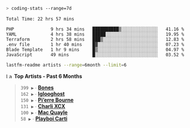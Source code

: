```zsh
> coding-stats --range=7d
```

<!--START_SECTION:waka-->

```text
Total Time: 22 hrs 57 mins

PHP              9 hrs 34 mins   ██████████▒░░░░░░░░░░░░░░   41.16 %
YAML             4 hrs 38 mins   █████░░░░░░░░░░░░░░░░░░░░   19.95 %
Terraform        2 hrs 58 mins   ███▒░░░░░░░░░░░░░░░░░░░░░   12.83 %
.env file        1 hr 40 mins    █▓░░░░░░░░░░░░░░░░░░░░░░░   07.23 %
Blade Template   1 hr 9 mins     █▒░░░░░░░░░░░░░░░░░░░░░░░   04.97 %
JavaScript       49 mins         █░░░░░░░░░░░░░░░░░░░░░░░░   03.52 %
```

<!--END_SECTION:waka-->

```zsh
lastfm-readme artists --range=6month --limit=6
```

<!--START_LASTFM_ARTISTS:{"period": "6month", "rows": 6}-->
<a href="https://last.fm" target="_blank"><img src="https://user-images.githubusercontent.com/17434202/215290617-e793598d-d7c9-428f-9975-156db1ba89cc.svg" alt="Last.fm Logo" width="18" height="13"/></a> **Top Artists - Past 6 Months**

> `399 ▶️` ∙ **[Bones](https://www.last.fm/music/Bones)**<br/>
> `162 ▶️` ∙ **[Iglooghost](https://www.last.fm/music/Iglooghost)**<br/>
> `150 ▶️` ∙ **[Pi’erre Bourne](https://www.last.fm/music/Pi%E2%80%99erre+Bourne)**<br/>
> `131 ▶️` ∙ **[Charli XCX](https://www.last.fm/music/Charli+XCX)**<br/>
> `100 ▶️` ∙ **[Mac Quayle](https://www.last.fm/music/Mac+Quayle)**<br/>
> `58 ▶️` ∙ **[Playboi Carti](https://www.last.fm/music/Playboi+Carti)**<br/>
<!--END_LASTFM_ARTISTS-->
